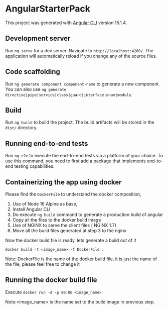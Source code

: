 # AngularStarterPack

This project was generated with [Angular CLI](https://github.com/angular/angular-cli) version 15.1.4.

## Development server

Run `ng serve` for a dev server. Navigate to `http://localhost:4200/`. The application will automatically reload if you change any of the source files.

## Code scaffolding

Run `ng generate component component-name` to generate a new component. You can also use `ng generate directive|pipe|service|class|guard|interface|enum|module`.

## Build

Run `ng build` to build the project. The build artifacts will be stored in the `dist/` directory.

## Running end-to-end tests

Run `ng e2e` to execute the end-to-end tests via a platform of your choice. To use this command, you need to first add a package that implements end-to-end testing capabilities.


## Containerizing the app using docker
Please find the `DockerFile` to understand the docker composition, 
1. Use of Node 16 Alpine as base, 
2. Install Angular CLI 
3. Do execute `ng build` command to generate a production build of angular
4. Copy all the files to the docker build image
5. Use of NGINX to serve the client files ( NGINX 1.7)
6. Move all the build files generated at step 3 to the nginx

Now the docker build file is ready, lets generate a build out of it

`docker build -t <image_name> -f DockerFile .`

Note: DockerFile is the name of the docker build file, it is just the name of the file, please feel free to change it

## Running the docker build file
Execute `docker run -d -p 80:80 <image_name>`

Note:<image_name> is the name set to the build image in previous step.
